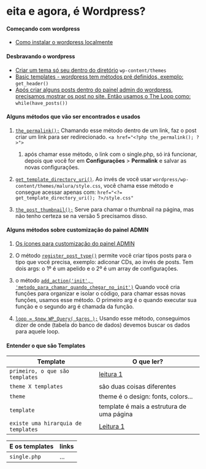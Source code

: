 # eita e agora, é Wordpress?

#### Começando com wordpress
- [Como instalar o wordpress localmente](https://www.themeum.com/install-wordpress-localhost/)

#### Desbravando o wordpress
- [Criar um tema só seu dentro do diretório](https://codex.wordpress.org/Theme_Development) 
`wp-content/themes`
- [Basic templates - wordpress tem métodos pré definidos, exemplo:](https://codex.wordpress.org/Theme_Development#Basic_Templates)
`get_header()`
- [Após criar alguns posts dentro do painel admin do wordpress, precisamos mostrar os post no site. Então usamos o The Loop como:](https://codex.wordpress.org/The_Loop)
`while(have_posts())`

#### Alguns métodos que vão ser encontrados e usados

1. [`the_permalink();`](https://developer.wordpress.org/reference/functions/the_permalink/) Chamando esse método dentro de um link, faz o post criar um link para ser redirecionado. `<a href="<?php the_permalink(); ?>">`
     1. após chamar esse método, o link com o single.php, só irá funcionar, depois que você for em **Configurações** > **Permalink** e salvar as novas configurações.

2. [`get_template_directory_uri()`](https://developer.wordpress.org/reference/functions/get_template_directory_uri/). Ao invés de você usar `wordpress/wp-content/themes/malura/style.css`, você chama esse método e consegue acessar apenas com: `href="<?= get_template_directory_uri(); ?>/style.css"`

3. [`the_post_thumbnail();`](https://developer.wordpress.org/reference/functions/the_post_thumbnail/) Serve para chamar o thumbnail na página, mas não tenho certeza se na versão 5 precisamos disso. 



#### Alguns métodos sobre customização do painel ADMIN
1. [Os ícones para customização do painel ADMIN](https://developer.wordpress.org/resource/dashicons/#calendar-alt)

2. O método [`register_post_type()`](https://developer.wordpress.org/reference/functions/register_post_type/) permite você criar tipos posts para o tipo que você precisa, exemplo: adiconar CDs, ao invés de posts. Tem dois args: o 1º é um apelido e o 2º é um array de configurações.

3. o método [`add_action('init', 'metodo_para_chamar_quando_chegar_no_init')`](https://developer.wordpress.org/reference/functions/add_action/) Quando você cria funções para organizar e isolar o código, para chamar essas novas funções, usamos esse método. O primeiro arg é o quando executar sua função e o segundo arg é chamada da função. 

4. [`loop = $new WP_Query( $args );`](https://developer.wordpress.org/reference/classes/wp_query/) Usando esse método, conseguimos dizer de onde (tabela do banco de dados) devemos buscar os dados para aquele loop.


#### Entender o que são Templates

| Template | O que ler? |
| --- | --- |
| `primeiro, o que são templates` | [leitura 1](https://wpapprentice.com/blog/wordpress-theme-vs-template/)|
| `theme X templates`| são duas coisas diferentes |
| `theme`| theme é o design: fonts, colors... |
| `template` | template é mais a estrutura de uma página |
|`existe uma hirarquia de templates`| [Leitura 1](https://developer.wordpress.org/themes/basics/template-hierarchy/) |

|E os templates| links|
| --- | --- | 
| `single.php` | ... |


